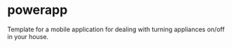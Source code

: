 powerapp
========

Template for a mobile application for dealing with turning appliances on/off in your house.
